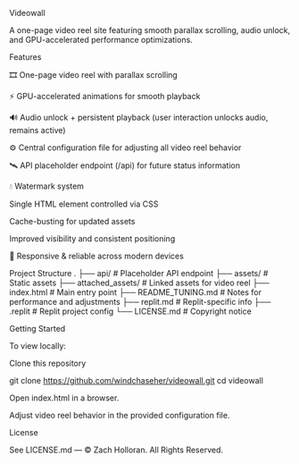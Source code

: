 Videowall

A one-page video reel site featuring smooth parallax scrolling, audio unlock, and GPU-accelerated performance optimizations.

Features

🎞️ One-page video reel with parallax scrolling

⚡ GPU-accelerated animations for smooth playback

🔊 Audio unlock + persistent playback (user interaction unlocks audio, remains active)

⚙️ Central configuration file for adjusting all video reel behavior

🛰️ API placeholder endpoint (/api) for future status information

💧 Watermark system

Single HTML element controlled via CSS

Cache-busting for updated assets

Improved visibility and consistent positioning

📱 Responsive & reliable across modern devices

Project Structure
.
├── api/                # Placeholder API endpoint
├── assets/             # Static assets
├── attached_assets/    # Linked assets for video reel
├── index.html          # Main entry point
├── README_TUNING.md    # Notes for performance and adjustments
├── replit.md           # Replit-specific info
├── .replit             # Replit project config
└── LICENSE.md          # Copyright notice


Getting Started

To view locally:

Clone this repository

git clone https://github.com/windchaseher/videowall.git
cd videowall


Open index.html in a browser.

Adjust video reel behavior in the provided configuration file.

License

See LICENSE.md
 — © Zach Holloran. All Rights Reserved.